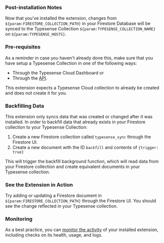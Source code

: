 ### Post-installation Notes

Now that you've installed the extension, changes from `${param:FIRESTORE_COLLECTION_PATH}` 
in your Firestore Database will be synced to the Typesense Collection `${param:TYPESENSE_COLLECTION_NAME}`
on `${param:TYPESENSE_HOSTS}`.

### Pre-requisites

As a reminder in case you haven't already done this, make sure that you have setup a Typesense Collection in one of the
following ways:

- Through the Typesense Cloud Dashboard or 
- Through the [API](https://typesense.org/docs/0.20.0/api/collections.html#create-a-collection).

This extension expects a Typesense Cloud collection to already be created and does not create it for you.

###  Backfilling Data

This extension only syncs data that was created or changed after it was installed.
In order to backfill data that already exists in your Firestore collection to your Typesense Collection:

1. Create a new Firestore collection called `typesense_sync` through the Firestore UI.
2. Create a new document with the ID `backfill` and contents of `{trigger: true}`

This will trigger the backfill background function, which will read data from your Firestore collection and
create equivalent documents in your Typesense collection. 

### See the Extension in Action

Try adding or updating a Firestore document in `${param:FIRESTORE_COLLECTION_PATH}` through the Firestore UI.
You should see the change reflected in your Typesense collection.

### Monitoring

As a best practice, you can [monitor the activity](https://firebase.google.com/docs/extensions/manage-installed-extensions#monitor) of your installed extension, including checks on its health, usage, and logs.
